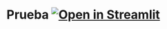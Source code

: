 # Prueba [![Open in Streamlit](https://static.streamlit.io/badges/streamlit_badge_black_white.svg)](https://share.streamlit.io/julianuribec/prueba/main/prueba.py)